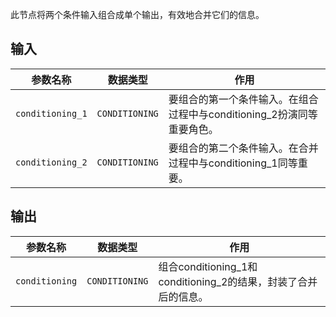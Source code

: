 此节点将两个条件输入组合成单个输出，有效地合并它们的信息。

## 输入

| 参数名称 | 数据类型 | 作用 |
| --- | --- | --- |
| `conditioning_1` | `CONDITIONING` | 要组合的第一个条件输入。在组合过程中与conditioning_2扮演同等重要角色。 |
| `conditioning_2` | `CONDITIONING` | 要组合的第二个条件输入。在合并过程中与conditioning_1同等重要。 |

## 输出

| 参数名称 | 数据类型 | 作用 |
| --- | --- | --- |
| `conditioning` | `CONDITIONING` | 组合conditioning_1和conditioning_2的结果，封装了合并后的信息。 |
